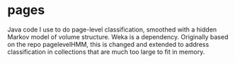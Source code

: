 pages
=====

Java code I use to do page-level classification, smoothed with a hidden Markov model of volume structure. Weka is a dependency. Originally based on the repo pagelevelHMM, this is changed and extended to address classification in collections that are much too large to fit in memory.
